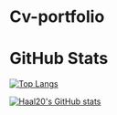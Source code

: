 # Cv-portfolio


# GitHub Stats

[![Top Langs](https://github-readme-stats.vercel.app/api/top-langs/?username=haal20&layout=compact)](https://github.com/haal20/github-readme-stats)

[![Haal20's GitHub stats](https://github-readme-stats.vercel.app/api?username=Haal20&show_icons=true&theme=tokyonight)](https://github.com/Haal20/github-readme-stats)

